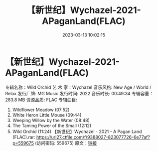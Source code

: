 ﻿---
title: 【新世纪】Wychazel-2021-APaganLand(FLAC)
date: 2023-03-13 10:02:15
categories: 古典音乐、新世纪、纯音雅乐
tags: 纯音雅乐
---
# 【新世纪】Wychazel-2021-APaganLand(FLAC)

专辑名称：Wild Orchid
艺 术 家：Wychazel
音乐风格: New Age / World / Relax
发行厂牌: MG Music
发行时间: 2022
音乐时长: 00:49:34
专辑容量：283.8 MB
资源品质: FLAC
专辑曲目:
01. Wildflower Meadow (07:52)
02. White Heron Little Mouse (09:44)
03. Weeping Willow by the Water (08:48)
04. The Taming Power of the Small (12:12)
05. Wild Orchid (11:24)
【新世纪】Wychazel - 2021 - A Pagan Land (FLAC).rar: https://url27.ctfile.com/f/9388027-823077726-6e77af?p=559675
(访问密码: 559675)
原文：[链接](https://blog.sina.com.cn/s/blog_1647c7e76010310zc.html)